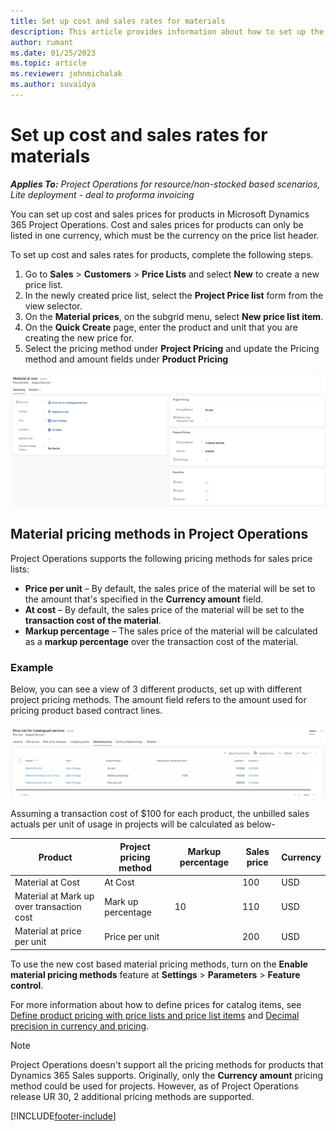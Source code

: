 ```yaml
---
title: Set up cost and sales rates for materials
description: This article provides information about how to set up the cost and sales rates for materials used on projects. 
author: rumant
ms.date: 01/25/2023
ms.topic: article
ms.reviewer: johnmichalak
ms.author: suvaidya
---
```


# Set up cost and sales rates for materials

_**Applies To:** Project Operations for resource/non-stocked based scenarios, Lite deployment - deal to proforma invoicing_

You can set up cost and sales prices for products in Microsoft Dynamics 365 Project Operations. Cost and sales prices for products can only be listed in one currency, which must be the currency on the price list header.

To set up cost and sales rates for products, complete the following steps. 

1. Go to **Sales** > **Customers** > **Price Lists** and select **New** to create a new price list. 
2. In the newly created price list, select the **Project Price list** form from the view selector. 
3. On the **Material prices**, on the subgrid menu, select **New price list item**. 
4. On the **Quick Create** page, enter the product and unit that you are creating the new price for.
5. Select the pricing method under **Project Pricing** and update the Pricing method and amount fields under **Product Pricing**

![Screenshot of Project form for material price set up](media/Material-Pricing-Project-Price-List-Form.png)


## Material pricing methods in Project Operations

Project Operations supports the following pricing methods for sales price lists:

- **Price per unit** – By default, the sales price of the material will be set to the amount that's specified in the **Currency amount** field.
- **At cost** – By default, the sales price of the material will be set to the **transaction cost of the material**.
- **Markup percentage** – The sales price of the material will be calculated as a **markup percentage** over the transaction cost of the material.

### Example

Below, you can see a view of 3 different products, set up with different project pricing methods. The amount field refers to the amount used for pricing product based contract lines.

![Screenshot of List of products/materials and their prices when used in projects](media/Transaction-cost-based-PM-Material.png)

Assuming a transaction cost of $100 for each product, the unbilled sales actuals per unit of usage in projects will be calculated as below-  

| Product | Project pricing method | Markup percentage | Sales price |Currency|
|---|---|---|---|---| 
|Material at Cost | At Cost | | 100 |USD |
|Material at Mark up over transaction cost | Mark up percentage |10 |110|USD |
|Material at price per unit | Price per unit | | 200 |USD |

To use the new cost based material pricing methods, turn on the **Enable material pricing methods** feature at **Settings** \> **Parameters** \> **Feature control**.


For more information about how to define prices for catalog items, see [Define product pricing with price lists and price list items](/dynamics365/sales/create-price-lists-price-list-items-define-pricing-products) and [Decimal precision in currency and pricing](/dynamics365/sales/decimal-precision-currency-pricing).

> [!NOTE]
> Project Operations doesn't support all the pricing methods for products that Dynamics 365 Sales supports. Originally, only the **Currency amount** pricing method could be used for projects. However, as of Project Operations release UR 30, 2 additional pricing methods are supported. 

[!INCLUDE[footer-include](../includes/footer-banner.md)]
